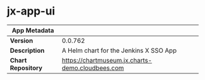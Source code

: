 # jx-app-ui

|App Metadata||
|---|---|
| **Version** | 0.0.762 |
| **Description** | A Helm chart for the Jenkins X SSO App |
| **Chart Repository** | https://chartmuseum.jx.charts-demo.cloudbees.com |
